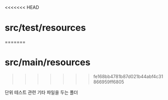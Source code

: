 <<<<<<< HEAD
# src/test/resources
=======
# src/main/resources
>>>>>>> fe168bb4781b87d021b44abf4c31866959ff6805

단위 테스트 관련 기타 파일을 두는 폴더
